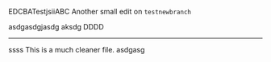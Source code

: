 EDCBATestjsiiABC
Another small edit  on `testnewbranch`

asdgasdgjasdg
 aksdg
DDDD

---

ssss
This is a much cleaner file.
asdgasg

